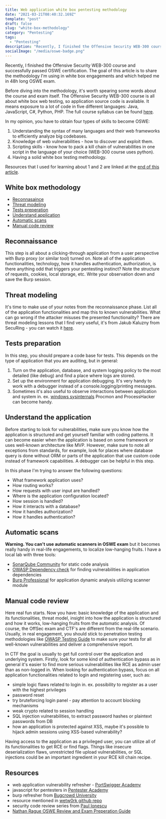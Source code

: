 ```yaml
---
title: Web application white box pentesting methodology
date: "2021-03-21T08:40:32.169Z"
template: "post"
draft: false
slug: "white-box-methodology"
category: "Pentesting"
tags:
  - "Pentesting"
description: "Recently, I finished the Offensive Security WEB-300 course and successfully passed OSWE certification. The goal of this article is to share the methodology I'm using in white box engagements and which helped me in 48h long OSWE exam."
socialImage: "/media/oswe-badge.png"
---
```

Recently, I finished the Offensive Security WEB-300 course and successfully passed OSWE certification. The goal of this article is to share the methodology I'm using in white box engagements and which helped me in 48h long OSWE exam.

Before diving into the methodology, it's worth spearing some words about the course and exam itself. The Offensive Security WEB-300 course is all about white box web testing, so application source code is available. It means exposure to a lot of code in five different languages: Java, JavaScript, C#, Python, PHP. The full course syllabus can be found [here](https://www.offensive-security.com/documentation/awae-syllabus.pdf).

In my opinion, you have to obtain four types of skills to become OSWE:
1. Understanding the syntax of many languages and their web frameworks to efficiently analyze big codebases.
2. Knowledge of web vulnerabilities - how to discover and exploit them.
3. Scripting skills - know how to pack a kill chain of vulnerabilities in one script in the language of your choice (WEB-300 course uses python).
4. Having a solid white box testing methodology.

Resources that I used for learning about 1 and 2 are linked at the [end of this article](#resources). 

## White box methodology

- [Reconnasaince](#reconnasaince)
- [Threat modeling](#threat-modeling)
- [Tests preperation](#tests-preperation)
- [Understand application](#understand-application)
- [Automatic scans](#automatic-scans)
- [Manual code review](#manual-code-review)

## Reconnaissance
This step is all about a clicking-through application from a user perspective with Burp proxy (or similar tool) turned on. Note all of the application functionalities, technology, how it handles authentication, authorization, is there anything odd that triggers your pentesting instinct? Note the structure of requests, cookies, local storage, etc. Write your observation down and save the Burp session. 

## Threat modeling
It's time to make use of your notes from the reconnaissance phase. List all of the application functionalities and map this to known vulnerabilities. What can go wrong if the attacker misuses the presented functionality? There are threat modeling lessons that I find very useful, it's from Jakub Kaluzny from SecuRing - you can watch it [here](https://www.youtube.com/watch?v=e_haUCYppYs&list=PL-lO2xrptAtav4SZgCdDkVxChWhVU3kmP).

## Tests preparation
In this step, you should prepare a code base for tests. This depends on the type of application that you are auditing, but in general:
1. Turn on the application, database, and system logging policy to the most detailed (like debug) and find a place where logs are stored.
2. Set up the environment for application debugging. It's very handy to work with a debugger instead of a console.logging/printing messages.
3. Sometimes it's also useful to observe interactions between application and system in. ex. [windows sysinternals](https://docs.microsoft.com/en-us/sysinternals/) Procmon and ProcessHacker can become handy.

## Understand the application
Before starting to look for vulnerabilities, make sure you know how the application is structured and get yourself familiar with coding patterns. It can become easier when the application is based on some framework or uses well-known architecture like MVP. However, make sure to note all exceptions from standards, for example, look for places where database query is done without ORM or parts of the application that use custom code instead of framework capabilities. A debugger can be helpful in this step.

In this phase I'm trying to answer the following questions:
- What framework application uses?
- How routing works?
- How requests with user input are handled?
- Where is the application configuration located?
- How session is handled?
- How it interacts with a database?
- How it handles authorization?
- How it handles authentication?

## Automatic scans
**Warning. You can't use automatic scanners in OSWE exam** but it becomes really handy in real-life engagements, to localize low-hanging fruits. I have a local lab with three tools:
- [SonarQube Community](https://www.sonarqube.org/downloads/) for static code analysis
- [OWASP Dependency check](https://owasp.org/www-project-dependency-check/) for finding vulnerabilities in application dependencies
- [Burp Professional](https://portswigger.net/burp/pro) for application dynamic analysis utilizing scanner module

## Manual code review
Here real fun starts. Now you have:
basic knowledge of the application and its functionalities, 
threat model, 
insight into how the application is structured and how it works,
low-hanging fruits from the automatic analysis. 
Of course, the OffSec exam and CTF's are different from the real-life scenario. Usually, in real engagement, you should stick to penetration testing methodologies like [OWASP Testing Guide](https://owasp.org/www-project-web-security-testing-guide/assets/archive/OWASP_Testing_Guide_v4.pdf) to make sure your tests for all well-known vulnerabilities and deliver a comprehensive report.

In CTF the goal is usually to get full control over the application and underlying system. Firstly, look for some kind of authentication bypass as in general it's easier to find more serious vulnerabilities like RCE as admin user than as non-logged in. When looking for authentication bypass, focus on all application functionalities related to login and registering user, such as:
- simple logic flaws related to login in. ex. possibility to register as a user with the highest privileges
- password reset
- try bruteforcing login panel - pay attention to account blocking mechanisms 
- weak crypto related to session handling
- SQL injection vulnerabilities, to extract password hashes or plaintext passwords from DB
- how an application is protected against XSS, maybe it's possible to hijack admin sessions using XSS-based vulnerability?

Having access to the application as a privileged user, you can utilize all of its functionalities to get RCE or find flags. Things like insecure deserialization flaws, unrestricted file upload vulnerabilities, or SQL injections could be an important ingredient in your RCE kill chain recipe.

## Resources
- web application vulnerability refresher - [PortSwigger Academy](https://portswigger.net/web-security)
- javascript for pentesters in [Pentester Academy](https://www.pentesteracademy.com/course?id=11)
- burp refresher from [Bugcrowd University](https://www.youtube.com/watch?v=h2duGBZLEek)
- resource mentioned in [wetw0rk github repo](https://github.com/wetw0rk/AWAE-PREP)
- security code review series from [Paul Ionescu](https://medium.com/@paul_io/security-code-review-101-a3c593dc6854)
- [Nathan Rague OSWE Review and Exam Preperation Guide](https://hub.schellman.com/blog/oswe-review-and-exam-preparation-guide)






